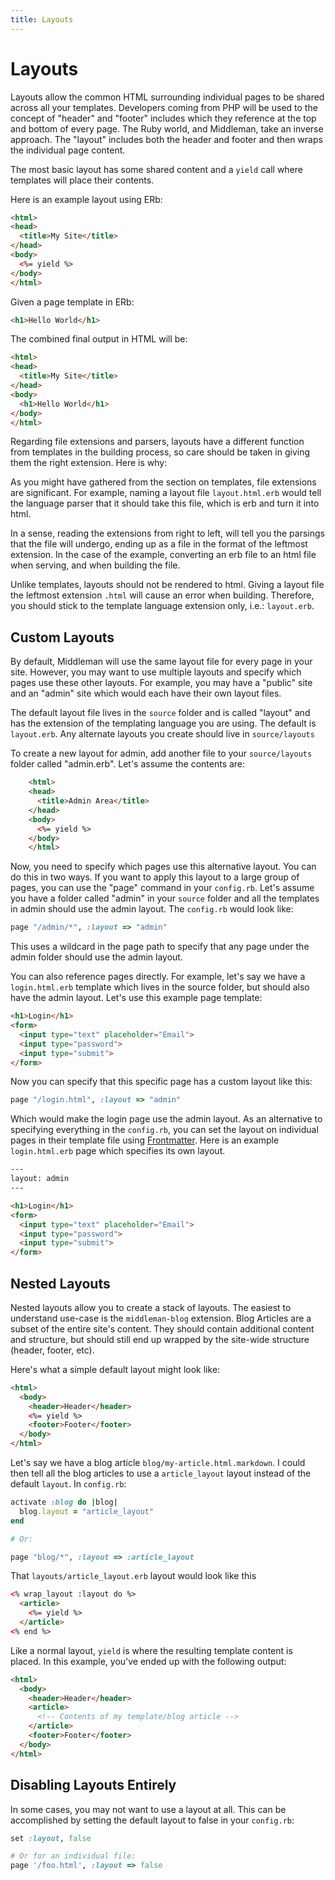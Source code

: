 ```yaml
---
title: Layouts
---
```


# Layouts

Layouts allow the common HTML surrounding individual pages to be shared across
all your templates. Developers coming from PHP will be used to the concept of
"header" and "footer" includes which they reference at the top and bottom of
every page. The Ruby world, and Middleman, take an inverse approach. The
"layout" includes both the header and footer and then wraps the individual page
content.

The most basic layout has some shared content and a `yield` call where
templates will place their contents.

Here is an example layout using ERb:

``` html
<html>
<head>
  <title>My Site</title>
</head>
<body>
  <%= yield %>
</body>
</html>
```

Given a page template in ERb:

``` html
<h1>Hello World</h1>
```

The combined final output in HTML will be:

``` html
<html>
<head>
  <title>My Site</title>
</head>
<body>
  <h1>Hello World</h1>
</body>
</html>
```

Regarding file extensions and parsers, layouts have a different function from
templates in the building process, so care should be taken in giving them the
right extension. Here is why:

As you might have gathered from the section on templates, file extensions are
significant. For example, naming a layout file `layout.html.erb` would tell the
language parser that it should take this file, which is erb and turn it into
html.

In a sense, reading the extensions from right to left, will tell you the
parsings that the file will undergo, ending up as a file in the format of the
leftmost extension. In the case of the example, converting an erb file to an
html file when serving, and when building the file.

Unlike templates, layouts should not be rendered to html. Giving a layout file
the leftmost extension `.html` will cause an error when building. Therefore,
you should stick to the template language extension only, i.e.: `layout.erb`.

## Custom Layouts

By default, Middleman will use the same layout file for every page in your
site. However, you may want to use multiple layouts and specify which pages use
these other layouts. For example, you may have a "public" site and an "admin"
site which would each have their own layout files.

The default layout file lives in the `source` folder and is called "layout" and
has the extension of the templating language you are using. The default is
`layout.erb`. Any alternate layouts you create should live in `source/layouts`

To create a new layout for admin, add another file to your `source/layouts`
folder called "admin.erb". Let's assume the contents are:

``` html
    <html>
    <head>
      <title>Admin Area</title>
    </head>
    <body>
      <%= yield %>
    </body>
    </html>
```

Now, you need to specify which pages use this alternative layout. You can do
this in two ways. If you want to apply this layout to a large group of pages,
you can use the "page" command in your `config.rb`. Let's assume you have a
folder called "admin" in your `source` folder and all the templates in admin
should use the admin layout. The `config.rb` would look like:

``` ruby
page "/admin/*", :layout => "admin"
```

This uses a wildcard in the page path to specify that any page under the admin
folder should use the admin layout.

You can also reference pages directly. For example, let's say we have a
`login.html.erb` template which lives in the source folder, but should also
have the admin layout. Let's use this example page template:

``` html
<h1>Login</h1>
<form>
  <input type="text" placeholder="Email">
  <input type="password">
  <input type="submit">
</form>
```

Now you can specify that this specific page has a custom layout like this:

``` ruby
page "/login.html", :layout => "admin"
```

Which would make the login page use the admin layout. As an alternative to
specifying everything in the `config.rb`, you can set the layout on individual
pages in their template file using [Frontmatter]. Here is an example
`login.html.erb` page which specifies its own layout.

``` html
---
layout: admin
---

<h1>Login</h1>
<form>
  <input type="text" placeholder="Email">
  <input type="password">
  <input type="submit">
</form>
```

## Nested Layouts

Nested layouts allow you to create a stack of layouts. The easiest to
understand use-case is the `middleman-blog` extension. Blog Articles are a
subset of the entire site's content. They should contain additional content and
structure, but should still end up wrapped by the site-wide structure (header,
footer, etc).

Here's what a simple default layout might look like:

``` html
<html>
  <body>
    <header>Header</header>
    <%= yield %>
    <footer>Footer</footer>
  </body>
</html>
```

Let's say we have a blog article `blog/my-article.html.markdown`. I could then
tell all the blog articles to use a `article_layout` layout instead of the
default `layout`. In `config.rb`:

``` ruby
activate :blog do |blog|
  blog.layout = "article_layout"
end

# Or:

page "blog/*", :layout => :article_layout
```

That `layouts/article_layout.erb` layout would look like this

``` html
<% wrap_layout :layout do %>
  <article>
    <%= yield %>
  </article>
<% end %>
```

Like a normal layout, `yield` is where the resulting template content is
placed. In this example, you've ended up with the following output:

``` html
<html>
  <body>
    <header>Header</header>
    <article>
      <!-- Contents of my template/blog article -->
    </article>
    <footer>Footer</footer>
  </body>
</html>
```

## Disabling Layouts Entirely

In some cases, you may not want to use a layout at all. This can be
accomplished by setting the default layout to false in your `config.rb`:

``` ruby
set :layout, false

# Or for an individual file:
page '/foo.html', :layout => false
```

[Frontmatter]: /basics/frontmatter/

